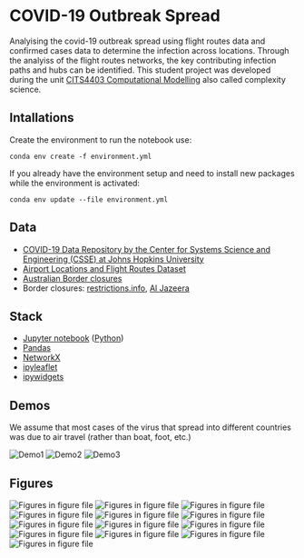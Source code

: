 # COVID-19 Outbreak Spread

Analyising the covid-19 outbreak spread using flight routes data and confirmed cases data to determine the infection across locations. Through the analyiss of the flight routes networks, the key contributing infection paths and hubs can be identified. 
This student project was developed during the unit [CITS4403 Computational Modelling](https://handbooks.uwa.edu.au/unitdetails?code=CITS4403) also called complexity science.

## Intallations

Create the environment to run the notebook use:

`conda env create -f environment.yml`

If you already have the environment setup and need to install new packages while the environment is activated:

`conda env update --file environment.yml`


## Data
* [COVID-19 Data Repository by the Center for Systems Science and Engineering (CSSE) at Johns Hopkins University](https://github.com/CSSEGISandData/COVID-19)
* [Airport Locations and Flight Routes Dataset](https://aviation-edge.com/)
* [Australian Border closures](https://www.pm.gov.au/media/updated-travel-advice-protect-australians-novel-coronavirus)
* Border closures: [restrictions.info](https://restrictions.info/), [Al Jazeera](https://www.aljazeera.com/)

## Stack
* [Jupyter notebook](https://jupyter.org/) ([Python](https://www.python.org/))
* [Pandas](https://pandas.pydata.org/)
* [NetworkX](https://networkx.github.io/)
* [ipyleaflet](https://ipyleaflet.readthedocs.io/en/latest/)
* [ipywidgets](https://ipywidgets.readthedocs.io/en/stable/)

## Demos
We assume that most cases of the virus that spread into different countries was due to air travel (rather than boat, foot, etc.)

![Demo1](demos/demo1.gif)
![Demo2](demos/demo2.gif)
![Demo3](demos/demo3.gif)

## Figures
![Figures in figure file](figures/top50_max_percent_change_confirmed_countries.png)
![Figures in figure file](figures/top50_max_percent_change_deaths_us_county.png)
![Figures in figure file](figures/top50_max_percent_change_deaths_us_state.png)
![Figures in figure file](figures/top20percent_map.png)
![Figures in figure file](figures/country_possiblyinfected_confirmedcases.png)
![Figures in figure file](figures/state_possiblyinfected_confirmedcases.png)
![Figures in figure file](figures/statecountry_cluster_paths.png)
![Figures in figure file](figures/statecountry_new_infections.png)
![Figures in figure file](figures/incoming_routes_overtime_australia.png)
![Figures in figure file](figures/australia_closeness_distribution_overtime.png)
![Figures in figure file](figures/australia_degree_distribution_overtime.png)
![Figures in figure file](figures/top20global_closeness.png)
![Figures in figure file](figures/top20global_betweenness.png)


